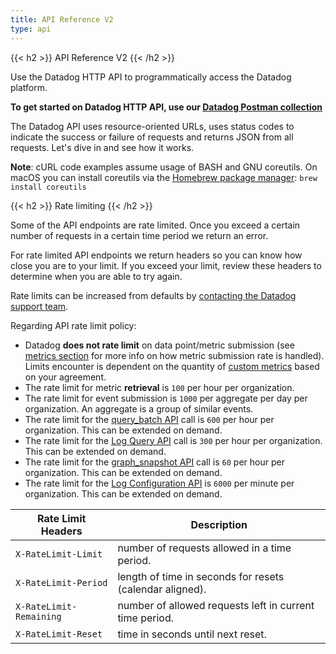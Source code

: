 ```yaml
---
title: API Reference V2
type: api
---
```


{{< h2 >}} API Reference V2 {{< /h2 >}}

Use the Datadog HTTP API to programmatically access the Datadog platform.

**To get started on Datadog HTTP API, use our [Datadog Postman collection][1]**

The Datadog API uses resource-oriented URLs, uses status codes to indicate the success or failure of requests and returns JSON from all requests. Let's dive in and see how it works.

**Note**: cURL code examples assume usage of BASH and GNU coreutils. On macOS you can install coreutils via the [Homebrew package manager][2]: `brew install coreutils`

{{< h2 >}} Rate limiting {{< /h2 >}}

Some of the API endpoints are rate limited. Once you exceed a certain number of requests in a certain time period we return an error.

For rate limited API endpoints we return headers so you can know how close you are to your limit. If you exceed your limit, review these headers to determine when you are able to try again.

Rate limits can be increased from defaults by [contacting the Datadog support team][3].

Regarding API rate limit policy:

- Datadog **does not rate limit** on data point/metric submission (see [metrics section][4] for more info on how metric submission rate is handled). Limits encounter is dependent on the quantity of [custom metrics][5] based on your agreement.
- The rate limit for metric **retrieval** is `100` per hour per organization.
- The rate limit for event submission is `1000` per aggregate per day per organization. An aggregate is a group of similar events.
- The rate limit for the [query_batch API][6] call is `600` per hour per organization. This can be extended on demand.
- The rate limit for the [Log Query API][7] call is `300` per hour per organization. This can be extended on demand.
- The rate limit for the [graph_snapshot API][8] call is `60` per hour per organization. This can be extended on demand.
- The rate limit for the [Log Configuration API][9] is `6000` per minute per organization. This can be extended on demand.

| Rate Limit Headers      | Description                                              |
| ----------------------- | -------------------------------------------------------- |
| `X-RateLimit-Limit`     | number of requests allowed in a time period.             |
| `X-RateLimit-Period`    | length of time in seconds for resets (calendar aligned). |
| `X-RateLimit-Remaining` | number of allowed requests left in current time period.  |
| `X-RateLimit-Reset`     | time in seconds until next reset.                        |

[1]: /getting_started/api
[2]: https://brew.sh
[3]: /help/
[4]: /api/v1/metrics/
[5]: /developers/metrics/custom_metrics/
[6]: /api/v1/metrics/#query-timeseries-points
[7]: /api/v1/logs/#get-a-list-of-logs
[8]: /api/v1/snapshots/
[9]: /api/v1/logs-indexes/

